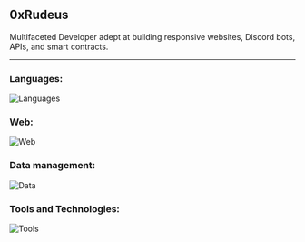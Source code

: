 ## 0xRudeus
Multifaceted Developer adept at building responsive websites, Discord bots, APIs, and smart contracts.

---

### Languages:
![Languages](https://skillicons.dev/icons?i=js,ts,solidity,py&perline=10)

### Web:
![Web](https://skillicons.dev/icons?i=css,html,tailwind,materialui,emotion,react,nextjs&perline=10)

### Data management:
![Data](https://skillicons.dev/icons?i=graphql,mongodb,postgres,mysql,sqlite,redis&perline=10)

### Tools and Technologies:
![Tools](https://skillicons.dev/icons?i=nodejs,powershell,express,babel,webpack,discord,twitter,git,figma,vscode,heroku,vercel,netlify,aws,docker,nginx,cloudflare,workers,ipfs&perline=10)
